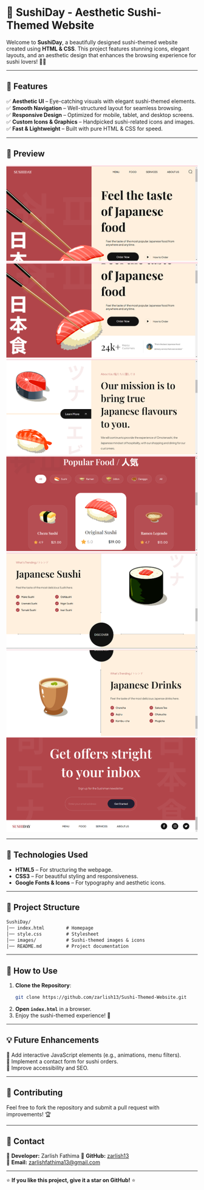 # 🍣 SushiDay - Aesthetic Sushi-Themed Website

Welcome to **SushiDay**, a beautifully designed sushi-themed website created using **HTML & CSS**. This project features stunning icons, elegant layouts, and an aesthetic design that enhances the browsing experience for sushi lovers! 🍱✨

---

## 🎨 Features
✅ **Aesthetic UI** – Eye-catching visuals with elegant sushi-themed elements.  
✅ **Smooth Navigation** – Well-structured layout for seamless browsing.  
✅ **Responsive Design** – Optimized for mobile, tablet, and desktop screens.  
✅ **Custom Icons & Graphics** – Handpicked sushi-related icons and images.  
✅ **Fast & Lightweight** – Built with pure HTML & CSS for speed.  

---

## 📸 Preview
![SushiDay Preview](sushiday-screenshots/screenshot-1.png)
![SushiDay Preview](sushiday-screenshots/screenshot-2.png)
![SushiDay Preview](sushiday-screenshots/screenshot-3.png)
![SushiDay Preview](sushiday-screenshots/screenshot-4.png)
![SushiDay Preview](sushiday-screenshots/screenshot-5.png)
![SushiDay Preview](sushiday-screenshots/screenshot-6.png)
![SushiDay Preview](sushiday-screenshots/screenshot-7.png)


---

## 🚀 Technologies Used
- **HTML5** – For structuring the webpage.
- **CSS3** – For beautiful styling and responsiveness.
- **Google Fonts & Icons** – For typography and aesthetic icons.

---

## 📂 Project Structure
```
SushiDay/
│── index.html        # Homepage
│── style.css         # Stylesheet
│── images/           # Sushi-themed images & icons
│── README.md         # Project documentation
```

---

## 📌 How to Use
1. **Clone the Repository**:
   ```sh
   git clone https://github.com/zarlish13/Sushi-Themed-Website.git
   ```
2. **Open `index.html`** in a browser.
3. Enjoy the sushi-themed experience! 🍣

---

## 💡 Future Enhancements
🔹 Add interactive JavaScript elements (e.g., animations, menu filters).  
🔹 Implement a contact form for sushi orders.  
🔹 Improve accessibility and SEO.  

---

## 🤝 Contributing
Feel free to fork the repository and submit a pull request with improvements! 🏆

---

## 📧 Contact
📌 **Developer:** Zarlish Fathima 
📌 **GitHub:** [zarlish13](https://github.com/zarlish13)  
📌 **Email:** zarlishfathima13@gmail.com 

---

⭐ **If you like this project, give it a star on GitHub!** ⭐
